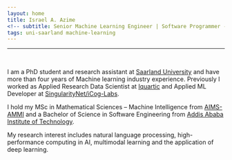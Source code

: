 ```yaml
---
layout: home
title: Israel A. Azime
<!-- subtitle: Senior Machine Learning Engineer | Software Programmer -->
tags: uni-saarland machine-learning 
---
```





<hr>
<br>



I am a PhD student and research assistant at [Saarland University](https://www.uni-saarland.de/en/home.html) and have more than four years of Machine learning industry experience. Previously I worked as Applied Research Data Scientist at [Iquartic](https://iquartic.com/) and Applied ML Developer at [SingularityNet/iCog-Labs](https://singularitynet.io/).


I hold my MSc in Mathematical Sciences – Machine Intelligence from [AIMS-AMMI](https://aimsammi.org/)  and a Bachelor of Science in Software Engineering from [Addis Ababa Institute of Technology](http://www.aait.edu.et/).


My research interest includes natural language processing, high-performance computing in AI, multimodal learning and the application of deep learning.




<!-- <hr> -->

<!-- <h3 align='center'>News</h3> -->

